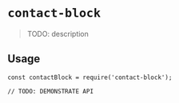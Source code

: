 # `contact-block`

> TODO: description

## Usage

```
const contactBlock = require('contact-block');

// TODO: DEMONSTRATE API
```
